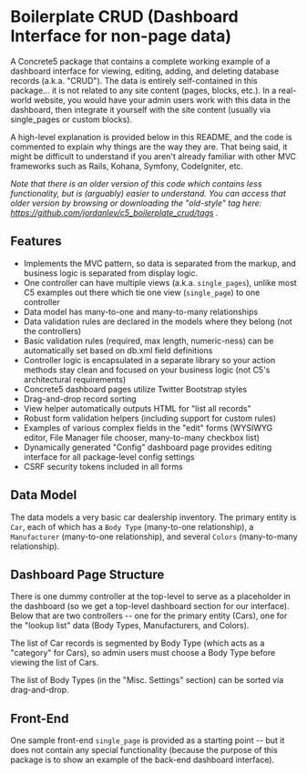 # Boilerplate CRUD (Dashboard Interface for non-page data)
A Concrete5 package that contains a complete working example of a dashboard interface for viewing, editing, adding, and deleting database records (a.k.a. "CRUD"). The data is entirely self-contained in this package... it is not related to any site content (pages, blocks, etc.). In a real-world website, you would have your admin users work with this data in the dashboard, then integrate it yourself with the site content (usually via single_pages or custom blocks).

A high-level explanation is provided below in this README, and the code is commented to explain why things are the way they are. That being said, it might be difficult to understand if you aren't already familiar with other MVC frameworks such as Rails, Kohana, Symfony, CodeIgniter, etc.

_Note that there is an older version of this code which contains less functionality, but is (arguably) easier to understand. You can access that older version by browsing or downloading the "old-style" tag here: https://github.com/jordanlev/c5_boilerplate_crud/tags ._

## Features
* Implements the MVC pattern, so data is separated from the markup, and business logic is separated from display logic.
* One controller can have multiple views (a.k.a. `single_pages`), unlike most C5 examples out there which tie one view (`single_page`) to one controller
* Data model has many-to-one and many-to-many relationships
* Data validation rules are declared in the models where they belong (not the controllers)
* Basic validation rules (required, max length, numeric-ness) can be automatically set based on db.xml field definitions
* Controller logic is encapsulated in a separate library so your action methods stay clean and focused on your business logic (not C5's architectural requirements)
* Concrete5 dashboard pages utilize Twitter Bootstrap styles
* Drag-and-drop record sorting
* View helper automatically outputs HTML for "list all records"
* Robust form validation helpers (including support for custom rules)
* Examples of various complex fields in the "edit" forms (WYSIWYG editor, File Manager file chooser, many-to-many checkbox list)
* Dynamically generated "Config" dashboard page provides editing interface for all package-level config settings
* CSRF security tokens included in all forms

## Data Model
The data models a very basic car dealership inventory. The primary entity is `Car`, each of which has a `Body Type` (many-to-one relationship), a `Manufacturer` (many-to-one relationship), and several `Colors` (many-to-many relationship).

## Dashboard Page Structure
There is one dummy controller at the top-level to serve as a placeholder in the dashboard (so we get a top-level dashboard section for our interface). Below that are two controllers -- one for the primary entity (Cars), one for the "lookup list" data (Body Types, Manufacturers, and Colors).

The list of Car records is segmented by Body Type (which acts as a "category" for Cars), so admin users must choose a Body Type before viewing the list of Cars.

The list of Body Types (in the "Misc. Settings" section) can be sorted via drag-and-drop.

## Front-End
One sample front-end `single_page` is provided as a starting point -- but it does not contain any special functionality (because the purpose of this package is to show an example of the back-end dashboard interface).

